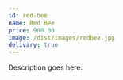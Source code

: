 ```yaml
---
id: red-bee
name: Red Bee
price: 900.00
image: /dist/images/redbee.jpg
delivary: true
---
```

Description goes here.